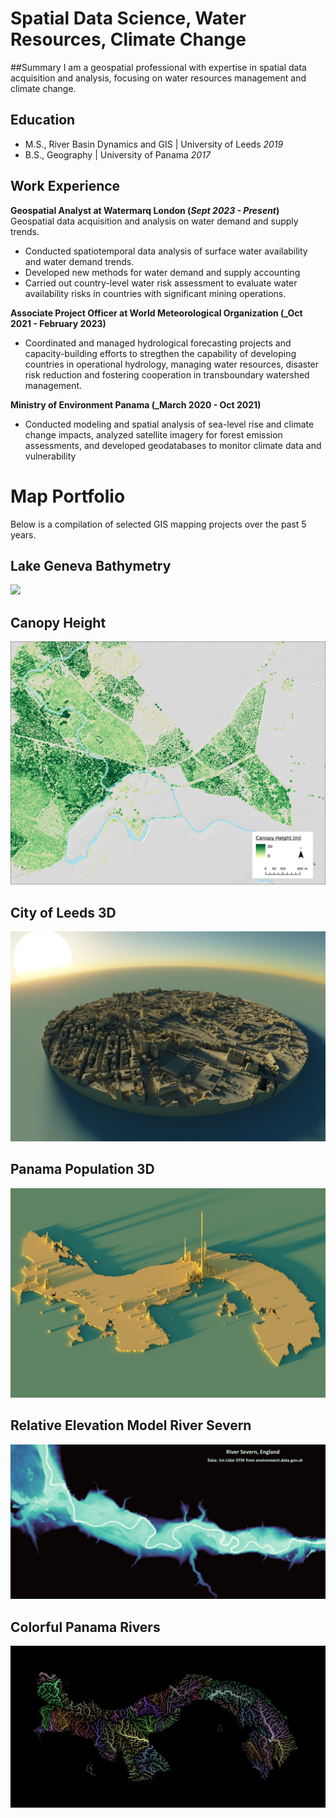 # Spatial Data Science, Water Resources, Climate Change
##Summary
I am a geospatial professional with expertise in spatial data acquisition and analysis, focusing on water resources management and climate change.

## Education							       		
- M.S., River Basin Dynamics and GIS	| University of Leeds _2019_	 			        		
- B.S., Geography | University of Panama _2017_

## Work Experience
**Geospatial Analyst at Watermarq London (_Sept 2023 - Present_)**
Geospatial data acquisition and analysis on water demand and supply trends. 
- Conducted spatiotemporal data analysis of surface water availability and water demand trends.
- Developed new methods for water demand and supply accounting
- Carried out country-level water risk assessment to evaluate water availability risks in countries with significant mining operations.

**Associate Project Officer at World Meteorological Organization (_Oct 2021 - February 2023)**
- Coordinated and managed hydrological forecasting projects and capacity-building efforts to stregthen the capability of developing countries in operational hydrology, managing water resources, disaster risk reduction and fostering cooperation in transboundary watershed management.

**Ministry of Environment Panama (_March 2020 - Oct 2021)**
- Conducted modeling and spatial analysis of sea-level rise and climate change impacts, analyzed satellite imagery for forest emission assessments, and developed geodatabases to monitor climate data and vulnerability
# Map Portfolio
Below is a compilation of selected GIS mapping projects over the past 5 years. 





## Lake Geneva Bathymetry
![](assets/lake_Gneva.png)

## Canopy Height
![](assets/canopy_height.png)

## City of Leeds 3D
![](assets/leeds_3d.png)

## Panama Population 3D
![](assets/population_3D.png)

## Relative Elevation Model River Severn
![](assets/REM_severn1.jpg)

## Colorful Panama Rivers
![](assets/panama_rivers.png)






